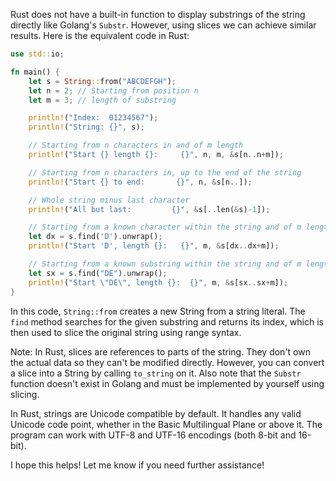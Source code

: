 Rust does not have a built-in function to display substrings of the string directly like Golang's `Substr`. However, using slices we can achieve similar results. Here is the equivalent code in Rust:

```rust
use std::io;

fn main() {
    let s = String::from("ABCDEFGH");
    let n = 2; // Starting from position n
    let m = 3; // length of substring

    println!("Index:  01234567");
    println!("String: {}", s);

    // Starting from n characters in and of m length
    println!("Start {} length {}:     {}", n, m, &s[n..n+m]);

    // Starting from n characters in, up to the end of the string
    println!("Start {} to end:       {}", n, &s[n..]);

    // Whole string minus last character
    println!("All but last:         {}", &s[..len(&s)-1]);

    // Starting from a known character within the string and of m length
    let dx = s.find('D').unwrap();
    println!("Start 'D', length {}:   {}", m, &s[dx..dx+m]);

    // Starting from a known substring within the string and of m length
    let sx = s.find("DE").unwrap();
    println!("Start \"DE\", length {}:  {}", m, &s[sx..sx+m]);
}
```

In this code, `String::from` creates a new String from a string literal. The `find` method searches for the given substring and returns its index, which is then used to slice the original string using range syntax. 

Note: In Rust, slices are references to parts of the string. They don't own the actual data so they can't be modified directly. However, you can convert a slice into a String by calling `to_string` on it. Also note that the `Substr` function doesn't exist in Golang and must be implemented by yourself using slicing.

In Rust, strings are Unicode compatible by default. It handles any valid Unicode code point, whether in the Basic Multilingual Plane or above it. The program can work with UTF-8 and UTF-16 encodings (both 8-bit and 16-bit).

I hope this helps! Let me know if you need further assistance!
